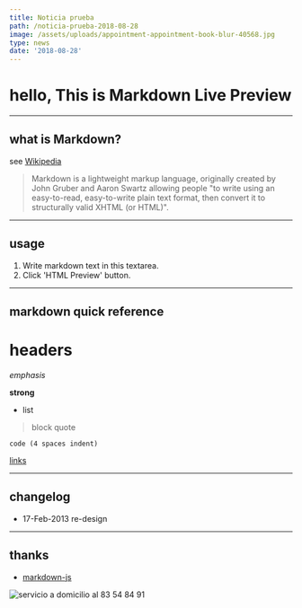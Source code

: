```yaml
---
title: Noticia prueba
path: /noticia-prueba-2018-08-28
image: /assets/uploads/appointment-appointment-book-blur-40568.jpg
type: news
date: '2018-08-28'
---
```

# hello, This is Markdown Live Preview

- - -

## what is Markdown?

see [Wikipedia](http://en.wikipedia.org/wiki/Markdown)

> Markdown is a lightweight markup language, originally created by John Gruber and Aaron Swartz allowing people "to write using an easy-to-read, easy-to-write plain text format, then convert it to structurally valid XHTML (or HTML)".

- - -

## usage

1. Write markdown text in this textarea.
2. Click 'HTML Preview' button.

- - -

## markdown quick reference

# headers

_emphasis_

**strong**

* list

> block quote

```
code (4 spaces indent)
```

[links](http://wikipedia.org)

- - -

## changelog

* 17-Feb-2013 re-design

- - -

## thanks

* [markdown-js](https://github.com/evilstreak/markdown-js)

![servicio a domicilio al 83 54 84 91](/assets/uploads/logo-servicio-a-domicilio-1-.jpg)

